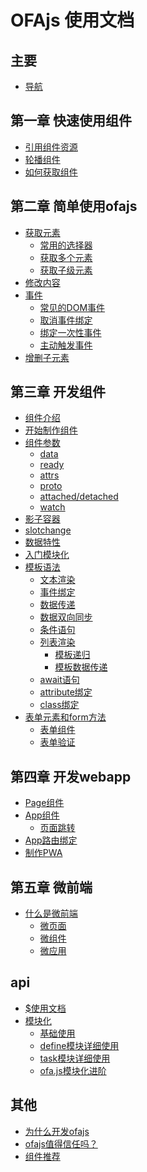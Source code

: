 # OFAjs 使用文档

## 主要
* [导航](docs/guide.md)

## 第一章 快速使用组件
* [引用组件资源](docs/chapter1/guide.md)
* [轮播组件](docs/chapter1/smpl.md)
* [如何获取组件](docs/chapter1/howtoget.md)

## 第二章 简单使用ofajs
* [获取元素](docs/chapter2/getEle.md)
    * [常用的选择器](docs/chapter2/selector.md)
    * [获取多个元素](docs/chapter2/getAllEle.md)
    * [获取子级元素](docs/chapter2/getChildEle.md)
* [修改内容](docs/chapter2/content.md)
* [事件](docs/chapter2/bindEvent.md)
    * [常见的DOM事件](docs/chapter2/commonEvent.md)
    * [取消事件绑定](docs/chapter2/unbindEvent.md)
    * [绑定一次性事件](docs/chapter2/onceEvent.md)
    * [主动触发事件](docs/chapter2/triggerEvent.md)
* [增删子元素](docs/chapter2/modifyChilds.md)

## 第三章 开发组件
* [组件介绍](docs/chapter3/introduce.md)
* [开始制作组件](docs/chapter3/init.md)
* [组件参数](docs/chapter3/comp_option.md)
    * [data](docs/chapter3/comp_option_data.md)
    * [ready](docs/chapter3/comp_option_ready.md)
    * [attrs](docs/chapter3/comp_option_attrs.md)
    * [proto](docs/chapter3/comp_option_proto.md)
    * [attached/detached](docs/chapter3/comp_option_attached.md)
    * [watch](docs/chapter3/comp_option_watch.md)
* [影子容器](docs/chapter3/shadow.md)
* [slotchange](docs/chapter3/slotchange.md)
* [数据特性](docs/chapter3/data_charac.md)
* [入门模块化](docs/chapter3/drill_start.md)
* [模板语法](docs/chapter3/temp_render.md)
    * [文本渲染](docs/chapter3/temp_render_text.md)
    * [事件绑定](docs/chapter3/temp_render_bindevent.md)
    * [数据传递](docs/chapter3/temp_render_prop.md)
    * [数据双向同步](docs/chapter3/temp_render_sync.md)
    * [条件语句](docs/chapter3/temp_render_if.md)
    * [列表渲染](docs/chapter3/temp_render_fill.md)
        * [模板递归](docs/chapter3/temp_render_fill_recursion.md)
        * [模板数据传递](docs/chapter3/temp_render_fill_item.md)
    * [await语句](docs/chapter3/temp_render_await.md)
    * [attribute绑定](docs/chapter3/temp_render_attr.md)
    * [class绑定](docs/chapter3/temp_render_class.md)
* [表单元素和form方法](docs/chapter3/form_ele.md)
    * [表单组件](docs/chapter3/form_comp.md)
    * [表单验证](docs/chapter3/form_comp_verify.md)
    <!-- * [表单数据](docs/chapter3/form_data.md) -->

## 第四章 开发webapp
* [Page组件](docs/chapter4/page.md)
* [App组件](docs/chapter4/app.md)
    * [页面跳转](docs/chapter4/pageto.md)
* [App路由绑定](docs/chapter4/bind_address.md)
* [制作PWA](docs/chapter4/create_pwa.md)
<!-- * [自定义页面切换动画]() -->

## 第五章 微前端
* [什么是微前端](docs/chapter5/micro_frontend.md)
    * [微页面](docs/chapter5/micro_page.md)
    * [微组件](docs/chapter5/micro_component.md)
    * [微应用](docs/chapter5/micro_app.md)

## api
* [$使用文档](docs/other/xhear_docs.md)
* [模块化](docs/drill/guide.md)
    * [基础使用](docs/drill/base_use.md)
    * [define模块详细使用](docs/drill/define.md)
    * [task模块详细使用](docs/drill/task.md)
    * [ofa.js模块化进阶](docs/drill/more.md)
<!-- * [模板语法]()
* [数据同步]()
* [默认组件]() -->

## 其他
* [为什么开发ofajs](docs/other/why_create_ofajs.md)
* [ofajs值得信任吗？](docs/other/believe_in_ofajs.md)
* [组件推荐](docs/other/comp_recom.md)
    <!-- * [辅助开发型组件]()
        * [文档型组件]()
        * [调试型组件]()
    * [应用组件推荐]() -->